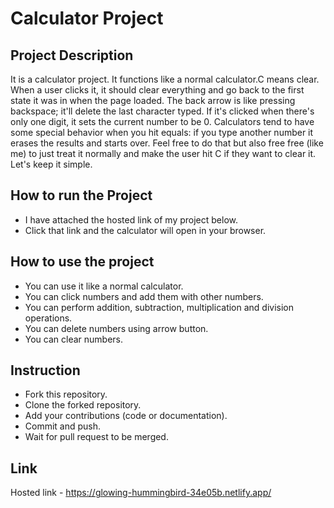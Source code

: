 # Calculator Project

## Project Description

  It is a calculator project. It functions like a normal calculator.C means clear. When a user clicks it, it should clear everything and go back to the first state it was in when the page loaded. The back arrow is like pressing backspace; it'll delete the last character typed. If it's clicked when there's only one digit, it sets the current number to be 0. Calculators tend to have some special behavior when you hit equals: if you type another number it erases the results and starts over. Feel free to do that but also free free (like me) to just treat it normally and make the user hit C if they want to clear it. Let's keep it simple.


  ## How to run the Project

  - I have attached the hosted link of my project below.
  - Click that link and the calculator will open in your browser.

  ## How to use the project

  - You can use it like a normal calculator.
  - You can click numbers and add them with other numbers.
  - You can perform addition, subtraction, multiplication and division operations.
  - You can delete numbers using arrow button.
  - You can clear numbers.

## Instruction

- Fork this repository.
- Clone the forked repository.
- Add your contributions (code or documentation).
- Commit and push.
- Wait for pull request to be merged.


## Link

Hosted link - https://glowing-hummingbird-34e05b.netlify.app/